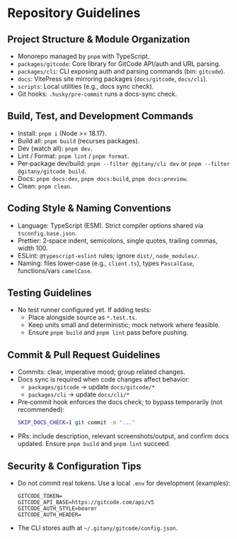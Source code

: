 # Repository Guidelines

## Project Structure & Module Organization
- Monorepo managed by `pnpm` with TypeScript.
- `packages/gitcode`: Core library for GitCode API/auth and URL parsing.
- `packages/cli`: CLI exposing auth and parsing commands (bin: `gitcode`).
- `docs`: VitePress site mirroring packages (`docs/gitcode`, `docs/cli`).
- `scripts`: Local utilities (e.g., docs sync check).
- Git hooks: `.husky/pre-commit` runs a docs-sync check.

## Build, Test, and Development Commands
- Install: `pnpm i` (Node >= 18.17).
- Build all: `pnpm build` (recurses packages).
- Dev (watch all): `pnpm dev`.
- Lint / Format: `pnpm lint` / `pnpm format`.
- Per‑package dev/build: `pnpm --filter @gitany/cli dev` or `pnpm --filter @gitany/gitcode build`.
- Docs: `pnpm docs:dev`, `pnpm docs:build`, `pnpm docs:preview`.
- Clean: `pnpm clean`.

## Coding Style & Naming Conventions
- Language: TypeScript (ESM). Strict compiler options shared via `tsconfig.base.json`.
- Prettier: 2‑space indent, semicolons, single quotes, trailing commas, width 100.
- ESLint: `@typescript-eslint` rules; ignore `dist/`, `node_modules/`.
- Naming: files lower‑case (e.g., `client.ts`), types `PascalCase`, functions/vars `camelCase`.

## Testing Guidelines
- No test runner configured yet. If adding tests:
  - Place alongside source as `*.test.ts`.
  - Keep units small and deterministic; mock network where feasible.
  - Ensure `pnpm build` and `pnpm lint` pass before pushing.

## Commit & Pull Request Guidelines
- Commits: clear, imperative mood; group related changes.
- Docs sync is required when code changes affect behavior:
  - `packages/gitcode` → update `docs/gitcode/*`
  - `packages/cli` → update `docs/cli/*`
- Pre‑commit hook enforces the docs check; to bypass temporarily (not recommended):
  ```bash
  SKIP_DOCS_CHECK=1 git commit -m "..."
  ```
- PRs: include description, relevant screenshots/output, and confirm docs updated. Ensure `pnpm build` and `pnpm lint` succeed.

## Security & Configuration Tips
- Do not commit real tokens. Use a local `.env` for development (examples):
  ```
  GITCODE_TOKEN=
  GITCODE_API_BASE=https://gitcode.com/api/v5
  GITCODE_AUTH_STYLE=bearer
  GITCODE_AUTH_HEADER=
  ```
- The CLI stores auth at `~/.gitany/gitcode/config.json`.


